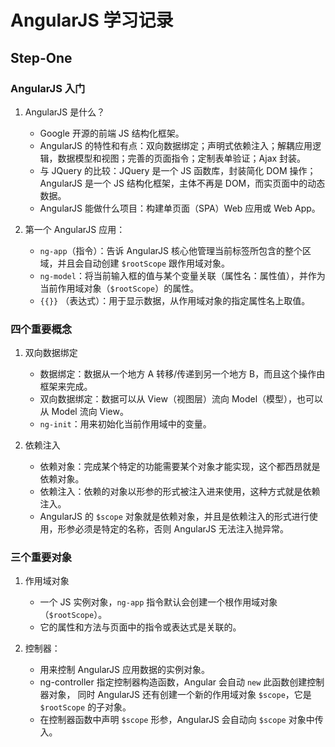 # AngularJS 学习记录

## Step-One

### AngularJS 入门

1. AngularJS 是什么？

    + Google 开源的前端 JS 结构化框架。
    + AngularJS 的特性和有点：双向数据绑定；声明式依赖注入；解耦应用逻辑，数据模型和视图；完善的页面指令；定制表单验证；Ajax 封装。
    + 与 JQuery 的比较：JQuery 是一个 JS 函数库，封装简化 DOM 操作；AngularJS 是一个 JS 结构化框架，主体不再是 DOM，而实页面中的动态数据。
    + AngularJS 能做什么项目：构建单页面（SPA）Web 应用或 Web App。

2. 第一个 AngularJS 应用：

    + `ng-app`（指令）：告诉 AngularJS 核心他管理当前标签所包含的整个区域，并且会自动创建 `$rootScope` 跟作用域对象。
    + `ng-model`：将当前输入框的值与某个变量关联（属性名：属性值），并作为当前作用域对象（`$rootScope`）的属性。
    + `{{}}` （表达式）：用于显示数据，从作用域对象的指定属性名上取值。

### 四个重要概念

1. 双向数据绑定

    + 数据绑定：数据从一个地方 A 转移/传递到另一个地方 B，而且这个操作由框架来完成。
    + 双向数据绑定：数据可以从 View（视图层）流向 Model（模型），也可以从 Model 流向 View。
    + `ng-init`：用来初始化当前作用域中的变量。

2. 依赖注入

    + 依赖对象：完成某个特定的功能需要某个对象才能实现，这个都西昂就是依赖对象。
    + 依赖注入：依赖的对象以形参的形式被注入进来使用，这种方式就是依赖注入。
    + AngularJS 的 `$scope` 对象就是依赖对象，并且是依赖注入的形式进行使用，形参必须是特定的名称，否则 AngularJS 无法注入抛异常。

### 三个重要对象

1. 作用域对象

    + 一个 JS 实例对象，`ng-app` 指令默认会创建一个根作用域对象（`$rootScope`）。
    + 它的属性和方法与页面中的指令或表达式是关联的。

2. 控制器：

    + 用来控制 AngularJS 应用数据的实例对象。
    + ng-controller 指定控制器构造函数，Angular 会自动 `new` 此函数创建控制器对象，        同时 AngularJS 还有创建一个新的作用域对象 `$scope`，它是 `$rootScope` 的子对象。
    + 在控制器函数中声明 `$scope` 形参，AngularJS 会自动向 `$scope` 对象中传入。
